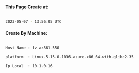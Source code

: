 
   
#### This Page Create at:

```bash

2023-05-07 - 13:56:05 UTC

```

#### Create By Machine:

```bash

Host Name : fv-az361-550

platform  : Linux-5.15.0-1036-azure-x86_64-with-glibc2.35

Ip Local  : 10.1.0.16

```

